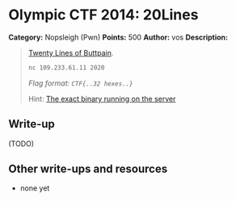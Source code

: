 # Olympic CTF 2014: 20Lines

**Category:** Nopsleigh (Pwn)
**Points:** 500
**Author:** vos
**Description:**

> [Twenty Lines of Buttpain](20lines.c).
>
> ```bash
> nc 109.233.61.11 2020
> ```
>
> _Flag format: `CTF{..32 hexes..}`_
>
> Hint: [The exact binary running on the server](easy.bin)

## Write-up

(TODO)

## Other write-ups and resources

* none yet
